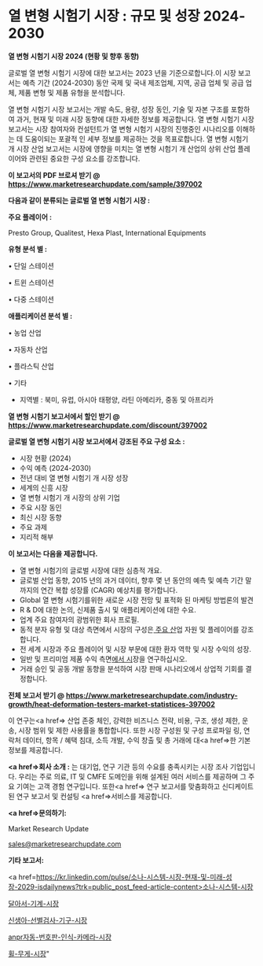 # 열 변형 시험기 시장 : 규모 및 성장 2024-2030

<strong>열 변형 시험기 시장 2024 (현황 및 향후 동향)</strong>

글로벌 열 변형 시험기 시장에 대한 보고서는 2023 년을 기준으로합니다.이 시장 보고서는 예측 기간 (2024-2030) 동안 국제 및 국내 제조업체, 지역, 공급 업체 및 공급 업체, 제품 변형 및 제품 유형을 분석합니다.

열 변형 시험기 시장 보고서는 개발 속도, 용량, 성장 동인, 기술 및 자본 구조를 포함하여 과거, 현재 및 미래 시장 동향에 대한 자세한 정보를 제공합니다. 열 변형 시험기 시장 보고서는 시장 참여자와 컨설턴트가 열 변형 시험기 시장의 진행중인 시나리오를 이해하는 데 도움이되는 포괄적 인 세부 정보를 제공하는 것을 목표로합니다. 열 변형 시험기 개 시장 산업 보고서는 시장에 영향을 미치는 열 변형 시험기 개 산업의 상위 산업 플레이어와 관련된 중요한 구성 요소를 강조합니다.



<strong>이 보고서의 PDF 브로셔 받기 @ <a href=https://www.marketresearchupdate.com/sample/397002>https://www.marketresearchupdate.com/sample/397002</a></strong>



<strong>다음과 같이 분류되는 글로벌 열 변형 시험기 시장 :</strong>



<strong>주요 플레이어 :</strong>

Presto Group, Qualitest, Hexa Plast, International Equipments



<strong>유형 분석 별 :</strong>

• 단일 스테이션

• 트윈 스테이션

• 다중 스테이션



<strong>애플리케이션 분석 별 :</strong>

• 농업 산업

• 자동차 산업

• 플라스틱 산업

• 기타

<ul>
  <li>지역별 : 북미, 유럽, 아시아 태평양, 라틴 아메리카, 중동 및 아프리카</li>
</ul>


<strong>열 변형 시험기 보고서에서 할인 받기 @ <a href=https://www.marketresearchupdate.com/discount/397002>https://www.marketresearchupdate.com/discount/397002</a></strong>



<strong>글로벌 열 변형 시험기 시장 보고서에서 강조된 주요 구성 요소 :</strong>
<ul>
  <li>시장 현황 (2024)</li>
  <li>수익 예측 (2024-2030)</li>
  <li>전년 대비 열 변형 시험기 개 시장 성장</li>
  <li>세계의 신흥 시장</li>
  <li>열 변형 시험기 개 시장의 상위 기업</li>
  <li>주요 시장 동인</li>
  <li>최신 시장 동향</li>
  <li>주요 과제</li>
  <li>지리적 해부</li>
</ul>


<strong>이 보고서는 다음을 제공합니다.</strong>
<ul>
  <li>열 변형 시험기의 글로벌 시장에 대한 심층적 개요.</li>
  <li>글로벌 산업 동향, 2015 년의 과거 데이터, 향후 몇 년 동안의 예측 및 예측 기간 말까지의 연간 복합 성장률 (CAGR) 예상치를 평가합니다.</li>
  <li>Global 열 변형 시험기를위한 새로운 시장 전망 및 표적화 된 마케팅 방법론의 발견</li>
  <li>R &amp; D에 대한 논의, 신제품 출시 및 애플리케이션에 대한 수요.</li>
  <li>업계 주요 참여자의 광범위한 회사 프로필.</li>
  <li>동적 분자 유형 및 대상 측면에서 시장의 구성은<a href=> 주요 산</a>업 자원 및 플레이어를 강조합니다.</li>
  <li>전 세계 시장과 주요 플레이어 및 시장 부문에 대한 환자 역학 및 시장 수익의 성장.</li>
  <li>일반 및 프리미엄 제품 수익 측면<a href=>에서 시</a>장을 연구하십시오.</li>
  <li>거래 승인 및 공동 개발 동향을 분석하여 시장 판매 시나리오에서 상업적 기회를 결정합니다.</li>
</ul>



<strong>전체 보고서 받기 @ <a href=https://www.marketresearchupdate.com/industry-growth/heat-deformation-testers-market-statistices-397002>https://www.marketresearchupdate.com/industry-growth/heat-deformation-testers-market-statistices-397002</a></strong>

이 연구는<a href=> 산업 존중</a> 체인, 강력한 비즈니스 전략, 비용, 구조, 생성 제한, 운송, 시장 범위 및 제한 사용률을 통합합니다. 또한 시장 구성원 및 구성 프로파일 링, 연락처 데이터, 항목 / 혜택 침대, 소득 개발, 수익 창출 및 총 거래에 대<a href=>한 기본 </a>정보를 제공합니다.



<strong><a href=>회사 소</a>개 :</strong>
는 대기업, 연구 기관 등의 수요를 충족시키는 시장 조사 기업입니다. 우리는 주로 의료, IT 및 CMFE 도메인을 위해 설계된 여러 서비스를 제공하며 그 주요 기여는 고객 경험 연구입니다. 또한<a href=> 연구 보</a>고서를 맞춤화하고 신디케이트 된 연구 보고서 및 컨설팅 <a href=>서비스</a>를 제공합니다.



<strong><a href=>문의하기:</a></strong>

Market Research Update

sales@marketresearchupdate.com



<strong>기타 보고서:</strong>

<a href=https://kr.linkedin.com/pulse/소나-시스템-시장-현재-및-미래-성장-2029-isdailynews?trk=public_post_feed-article-content>소나-시스템-시장</a>

<a href=https://www.linkedin.com/pulse/달아서-기계-시장-진입-전략-및-위험-평가2029년-analytics-avenue-adventures-24-ana/>달아서-기계-시장</a>

<a href=https://www.linkedin.com/pulse/신생아-선별검사-기구-시장-진입-전략-및-위험-평가2029년-lg5cf/>신생아-선별검사-기구-시장</a>

<a href=https://www.linkedin.com/pulse/anpr자동-번호판-인식-카메라-시장-현재-및-미래-성장-2029-market-matrix-musings-analysis-zrpgf/>anpr자동-번호판-인식-카메라-시장</a>

<a href=https://www.linkedin.com/pulse/휠-무게-시장-진입-전략-및-위험-평가2030년-trend-tracking-tips-360-analysis-03lgc/>휠-무게-시장</a>"
